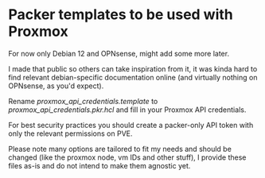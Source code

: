 # Packer templates to be used with Proxmox

For now only Debian 12 and OPNsense, might add some more later.

I made that public so others can take inspiration from it, it was kinda hard to find relevant debian-specific documentation online (and virtually nothing on OPNsense, as you'd expect).

Rename *proxmox_api_credentials.template* to *proxmox_api_credentials.pkr.hcl* and fill in your Proxmox API credentials.

For best security practices you should create a packer-only API token with only the relevant permissions on PVE.

Please note many options are tailored to fit my needs and should be changed (like the proxmox node, vm IDs and other stuff),
I provide these files as-is and do not intend to make them agnostic yet.